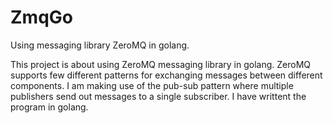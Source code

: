 # ZmqGo
Using messaging library ZeroMQ in golang.

This project is about using ZeroMQ messaging library in golang. ZeroMQ supports few different patterns for exchanging messages between 
different components. I am making use of the pub-sub pattern where multiple publishers send out messages to a single subscriber.
I have writtent the program in golang.
